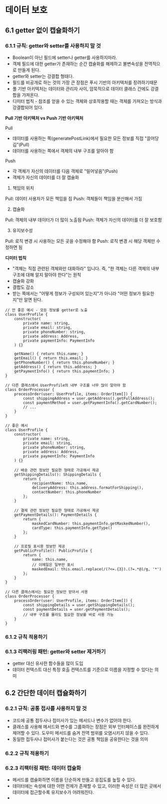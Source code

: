 # 데이터 보호

## 6.1 getter 없이 캡슐화하기

### 6.1.1 규칙: getter와 setter를 사용하지 말 것

- Boolean이 아닌 필드에 setter나 getter를 사용하지마라.
- 객체 필드에 대한 getter가 존재하는 순간 캡슐화를 해제하고 불변속성을 전역적으로 만들게 된다.
- getter와 setter는 강결합 형태다.
- 필드를 비공개로 하는 것의 가장 큰 장점은 푸시 기반의 아키텍처를 장려하기때문
- 풀 기반 아키텍처는 데이터와 관리자 사이, 암묵적으로 데이터 클래스 간에도 강결합을 가져온다.
- 디미터 법칙 - 참조를 얻을 수 있는 객체와 상호작용할 때는 객체를 가져오는 방식과 강결합되어 있다.

**Pull 기반 아키텍처 vs Push 기반 아키텍처**

Pull

- 데이터를 사용하는 쪽(generatePostLink)에서 필요한 모든 정보를 직접 "끌어당김"(Pull)
- 데이터를 사용하는 쪽에서 객체의 내부 구조를 알아야 함

Push

- 각 객체가 자신의 데이터를 다음 객체로 "밀어넣음"(Push)
- 객체가 자신의 데이터를 더 잘 캡슐화

1. 책임의 위치

Pull: 데이터 사용자가 모든 책임을 짐
Push: 객체들이 책임을 분산해서 가짐

2. 캡슐화

Pull: 객체의 내부 데이터가 더 많이 노출됨
Push: 객체가 자신의 데이터를 더 잘 보호함

3. 유지보수성

Pull: 로직 변경 시 사용하는 모든 곳을 수정해야 함
Push: 로직 변경 시 해당 객체만 수정하면 됨

**디미터 법칙**

- "객체는 직접 관련된 객체와만 대화하라" 입니다. 즉, "한 객체는 다른 객체의 내부 구조에 대해 알지 말아야 한다"는 원칙
- 캡슐화 강화
- 결합도 감소
- 받는 쪽에서는 "어떻게 정보가 구성되어 있는지"가 아니라 "어떤 정보가 필요한지"만 알면 된다.

```TS
// 안 좋은 예시 - 모든 정보를 getter로 노출
class UserProfile {
    constructor(
        private name: string,
        private email: string,
        private phoneNumber: string,
        private address: Address,
        private paymentInfo: PaymentInfo
    ) {}

    getName() { return this.name; }
    getEmail() { return this.email; }
    getPhoneNumber() { return this.phoneNumber; }
    getAddress() { return this.address; }
    getPaymentInfo() { return this.paymentInfo; }
}

// 다른 클래스에서 UserProfile의 내부 구조를 너무 많이 알아야 함
class OrderProcessor {
    processOrder(user: UserProfile, items: OrderItem[]) {
        const shippingAddress = user.getAddress().getFullAddress();
        const paymentMethod = user.getPaymentInfo().getCardNumber();
        // ...
    }
}

// 좋은 예시
class UserProfile {
    constructor(
        private name: string,
        private email: string,
        private phoneNumber: string,
        private address: Address,
        private paymentInfo: PaymentInfo
    ) {}

    // 배송 관련 정보만 필요한 형태로 가공해서 제공
    getShippingDetails(): ShippingDetails {
        return {
            recipientName: this.name,
            deliveryAddress: this.address.formatForShipping(),
            contactNumber: this.phoneNumber
        };
    }

    // 결제 관련 정보만 필요한 형태로 가공해서 제공
    getPaymentDetails(): PaymentDetails {
        return {
            maskedCardNumber: this.paymentInfo.getMaskedNumber(),
            cardType: this.paymentInfo.getType()
        };
    }

    // 프로필 표시용 정보만 제공
    getPublicProfile(): PublicProfile {
        return {
            name: this.name,
            // 이메일은 일부만 표시
            maskedEmail: this.email.replace(/(?<=.{3}).(?=.*@)/g, '*')
        };
    }
}

// 다른 클래스에서는 필요한 정보만 받아서 사용
class OrderProcessor {
    processOrder(user: UserProfile, items: OrderItem[]) {
        const shippingDetails = user.getShippingDetails();
        const paymentDetails = user.getPaymentDetails();
        // 내부 구조를 몰라도 필요한 정보를 바로 사용 가능
    }
}
```

### 6.1.2 규칙 적용하기

### 6.1.3 리팩러링 패턴: getter와 setter 제거하기

- getter 대신 유사한 함수들을 많이 도입
- 데이터 컨텍스트 대신 특정 호출 컨텍스트를 기준으로 이름을 지정할 수 있다는 의미

## 6.2 간단한 데이터 캡슐화하기

### 6.2.1 규칙: 공통 접사를 사용하지 말 것

- 코드에 공통 접두사나 접미사가 있는 메서드나 변수가 없어야 한다.
- 클래스를 사용해 메서드와 변수를 그룹화하는 장점은 외부 인터페이스를 완전하게 제어할 수 있다. 도우미 메서드를 숨겨 전역 범위를 오염시키지 않을 수 있다.
- 동일한 접두사나 접미사가 붙는다는 것은 공통 책임을 공유한다는 것을 의미

### 6.2.2 규칙 적용하기

### 6.2.3 리팩터링 패턴: 데이터 캡슐화

- 메서드를 캡슐화하면 이름을 단순하게 만들고 응집도를 높힐 수 있다.
- 데이터에는 속성에 대한 어떤 전제가 존재할 수 있고, 이러한 속성은 더 많은 곳에서 데이터에 접근할수록 유지보수가 어려워진다.
-
